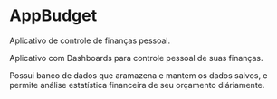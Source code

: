 # AppBudget

Aplicativo de controle de finanças pessoal.

Aplicativo com Dashboards para controle pessoal de suas finanças.

Possui banco de dados que aramazena e mantem os dados salvos, e permite análise estatística financeira de seu orçamento diáriamente.
